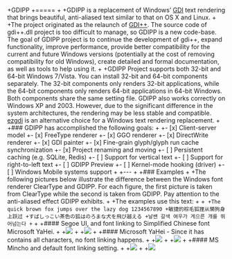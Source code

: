 +GDIPP
+=====
+
+GDIPP is a replacement of Windows’ [GDI](https://wikipedia.org/wiki/Graphics_Device_Interface) text rendering that brings beautiful, anti-aliased text similar to that on OS X and Linux.
+
+The project originated as the relaunch of [GDI++](https://github.com/CoolOppo/GDI-PlusPlus). The source code of gdi++.dll project is too difficult to manage, so GDIPP is a new code-base. The goal of GDIPP project is to continue the development of gdi++, expand functionality, improve performance, provide better compatibility for the current and future Windows versions (potentially at the cost of removing compatibility for old Windows), create detailed and formal documentation, as well as tools to help using it.
+
+GDIPP Project supports both 32-bit and 64-bit Windows 7/Vista. You can install 32-bit and 64-bit components separately. The 32-bit components only renders 32-bit applications, while the 64-bit components only renders 64-bit applications in 64-bit Windows. Both components share the same setting file. GDIPP also works correctly on Windows XP and 2003. However, due to the significant difference in the system architectures, the rendering may be less stable and compatible. [ezgdi](https://github.com/CoolOppo/ezgdi) is an alternative choice for a Windows text rendering replacement.
+
+### GDIPP has accomplished the following goals:
+
+- [x] Client-server model
+- [x] FreeType renderer
+- [x] GGO renderer
+- [x] DirectWrite renderer
+- [x] GDI painter
+- [x] Fine-grain glyph/glyph run cache synchronization
+- [x] Project renaming and moving
+- [ ] Persistent caching (e.g. SQLite, Redis)
+- [ ] Support for vertical text
+- [ ] Support for right-to-left text
+- [ ] GDIPP Preview
+- [ ] Kernel-mode hooking (driver)
+- [ ] Windows Mobile systems support
+
+---
+
+### Examples
+
+The following pictures below illustrate the difference between the Windows font renderer ClearType and GDIPP. For each figure, the first picture is taken from ClearType while the second is taken from GDIPP. Pay attention to the anti-aliased effect GDIPP exhibits.
+
+The examples use this text:
+
+```
+The quick brown fox jumps over the lazy dog 1234567890
+敏捷的棕毛狐狸从懒狗身上跃过
+すばしっこい茶色の狐はのろまな犬を飛び越える
+날쌘 갈색 여우가 게으른 개를 뛰어넘는다
+```
+
+#### Segoe UI, and font linking to Simplified Chinese font Microsoft YaHei.
+
+![](http://i.imgur.com/HQABEpA.png)
+
+![](http://i.imgur.com/aoV83LX.png)
+
+#### Microsoft YaHei - Since it has contains all characters, no font linking happens.
+
+![](http://i.imgur.com/7qHDvMK.png)
+
+![](http://i.imgur.com/K5jH6d4.png)
+
+#### MS Mincho and default font linking setting.
+
+![](http://i.imgur.com/kpM9Wmo.png)
+
+![](http://i.imgur.com/PR1fSfF.png)
